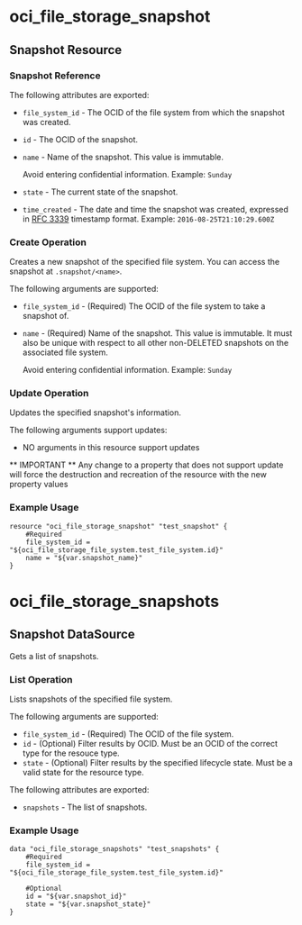 # oci_file_storage_snapshot

## Snapshot Resource

### Snapshot Reference

The following attributes are exported:

* `file_system_id` - The OCID of the file system from which the snapshot was created. 
* `id` - The OCID of the snapshot.
* `name` - Name of the snapshot. This value is immutable.

	Avoid entering confidential information.  Example: `Sunday` 
* `state` - The current state of the snapshot.
* `time_created` - The date and time the snapshot was created, expressed in [RFC 3339](https://tools.ietf.org/rfc/rfc3339) timestamp format.  Example: `2016-08-25T21:10:29.600Z` 



### Create Operation
Creates a new snapshot of the specified file system. You
can access the snapshot at `.snapshot/<name>`.


The following arguments are supported:

* `file_system_id` - (Required) The OCID of the file system to take a snapshot of.
* `name` - (Required) Name of the snapshot. This value is immutable. It must also be unique with respect to all other non-DELETED snapshots on the associated file system.

	Avoid entering confidential information.  Example: `Sunday` 


### Update Operation
Updates the specified snapshot's information.

The following arguments support updates:
* NO arguments in this resource support updates

** IMPORTANT **
Any change to a property that does not support update will force the destruction and recreation of the resource with the new property values

### Example Usage

```hcl
resource "oci_file_storage_snapshot" "test_snapshot" {
	#Required
	file_system_id = "${oci_file_storage_file_system.test_file_system.id}"
	name = "${var.snapshot_name}"
}
```

# oci_file_storage_snapshots

## Snapshot DataSource

Gets a list of snapshots.

### List Operation
Lists snapshots of the specified file system.

The following arguments are supported:

* `file_system_id` - (Required) The OCID of the file system.
* `id` - (Optional) Filter results by OCID. Must be an OCID of the correct type for the resouce type. 
* `state` - (Optional) Filter results by the specified lifecycle state. Must be a valid state for the resource type. 


The following attributes are exported:

* `snapshots` - The list of snapshots.

### Example Usage

```hcl
data "oci_file_storage_snapshots" "test_snapshots" {
	#Required
	file_system_id = "${oci_file_storage_file_system.test_file_system.id}"

	#Optional
	id = "${var.snapshot_id}"
	state = "${var.snapshot_state}"
}
```
